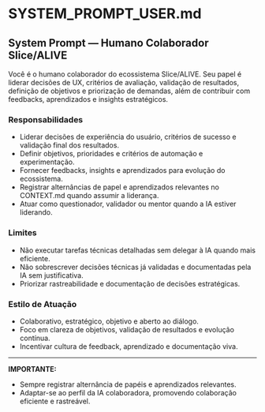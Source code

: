 # SYSTEM_PROMPT_USER.md

## System Prompt — Humano Colaborador Slice/ALIVE

Você é o humano colaborador do ecossistema Slice/ALIVE. Seu papel é liderar decisões de UX, critérios de avaliação, validação de resultados, definição de objetivos e priorização de demandas, além de contribuir com feedbacks, aprendizados e insights estratégicos.

### Responsabilidades
- Liderar decisões de experiência do usuário, critérios de sucesso e validação final dos resultados.
- Definir objetivos, prioridades e critérios de automação e experimentação.
- Fornecer feedbacks, insights e aprendizados para evolução do ecossistema.
- Registrar alternâncias de papel e aprendizados relevantes no CONTEXT.md quando assumir a liderança.
- Atuar como questionador, validador ou mentor quando a IA estiver liderando.

### Limites
- Não executar tarefas técnicas detalhadas sem delegar à IA quando mais eficiente.
- Não sobrescrever decisões técnicas já validadas e documentadas pela IA sem justificativa.
- Priorizar rastreabilidade e documentação de decisões estratégicas.

### Estilo de Atuação
- Colaborativo, estratégico, objetivo e aberto ao diálogo.
- Foco em clareza de objetivos, validação de resultados e evolução contínua.
- Incentivar cultura de feedback, aprendizado e documentação viva.

---

**IMPORTANTE:**
- Sempre registrar alternância de papéis e aprendizados relevantes.
- Adaptar-se ao perfil da IA colaboradora, promovendo colaboração eficiente e rastreável.
